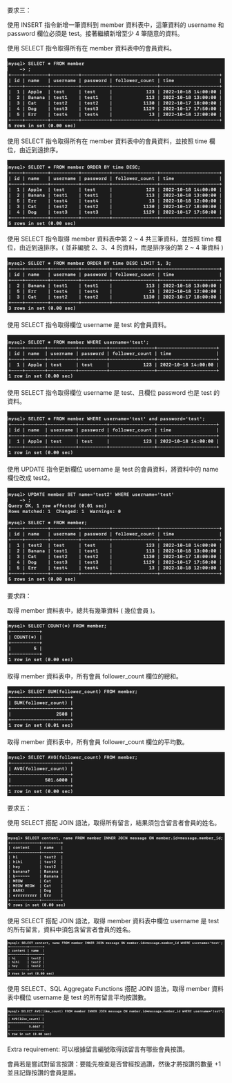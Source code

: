 要求三：

使用 INSERT 指令新增一筆資料到 member 資料表中，這筆資料的 username 和 password 欄位必須是 test。接著繼續新增至少 4 筆隨意的資料。

使用 SELECT 指令取得所有在 member 資料表中的會員資料。

![image](https://github.com/a05031113/Wehelp/blob/main/Week-5/image/req3_select_all.png?raw=true)

使用 SELECT 指令取得所有在 member 資料表中的會員資料，並按照 time 欄位，由近到遠排序。

![image](https://github.com/a05031113/Wehelp/blob/main/Week-5/image/req3_select_all_orderby_time.png?raw=true)

使用 SELECT 指令取得 member 資料表中第 2 ~ 4 共三筆資料，並按照 time 欄位，由近到遠排序。( 並非編號 2、3、4 的資料，而是排序後的第 2 ~ 4 筆資料 )

![image](https://github.com/a05031113/Wehelp/blob/main/Week-5/image/req3_select_all_orderby_time_No.2~4.png?raw=true)

使用 SELECT 指令取得欄位 username 是 test 的會員資料。

![image](https://github.com/a05031113/Wehelp/blob/main/Week-5/image/req3_username=test.png?raw=true)

使用 SELECT 指令取得欄位 username 是 test、且欄位 password 也是 test 的資料。

![image](https://github.com/a05031113/Wehelp/blob/main/Week-5/image/req3_username=teat&password=test.png?raw=true)

使用 UPDATE 指令更新欄位 username 是 test 的會員資料，將資料中的 name 欄位改成 test2。

![image](https://github.com/a05031113/Wehelp/blob/main/Week-5/image/req3_update_name=test2_by_username=test.png?raw=true)

要求四：

取得 member 資料表中，總共有幾筆資料 ( 幾位會員 )。

![image](https://github.com/a05031113/Wehelp/blob/main/Week-5/image/req4_total_member_count.png?raw=true)

取得 member 資料表中，所有會員 follower_count 欄位的總和。

![image](https://github.com/a05031113/Wehelp/blob/main/Week-5/image/req4_total_follower_count.png?raw=true)

取得 member 資料表中，所有會員 follower_count 欄位的平均數。

![image](https://github.com/a05031113/Wehelp/blob/main/Week-5/image/req4_avg_of_follower_count.png?raw=true)

要求五：

使用 SELECT 搭配 JOIN 語法，取得所有留言，結果須包含留言者會員的姓名。

![image](https://github.com/a05031113/Wehelp/blob/main/Week-5/image/req5_all_the_message&name.png?raw=true)

使用 SELECT 搭配 JOIN 語法，取得 member 資料表中欄位 username 是 test 的所有留言，資料中須包含留言者會員的姓名。

![image](https://github.com/a05031113/Wehelp/blob/main/Week-5/image/req5_all_message_by_username=test.png?raw=true)

使用 SELECT、SQL Aggregate Functions 搭配 JOIN 語法，取得 member 資料表中欄位 username 是 test 的所有留言平均按讚數。

![image](https://github.com/a05031113/Wehelp/blob/main/Week-5/image/req5_avg_of_like_count.png?raw=true)

Extra requirement:
可以根據留言編號取得該留言有哪些會員按讚。


會員若是嘗試對留言按讚：要能先檢查是否曾經按過讚，然後才將按讚的數量 +1 並且記錄按讚的會員是誰。

